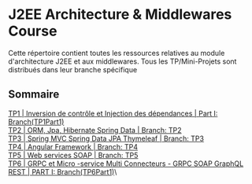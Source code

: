 # J2EE Architecture & Middlewares Course
Cette répertoire contient toutes les ressources relatives au module d'architecture J2EE et aux middlewares. Tous les TP/Mini-Projets sont distribués dans leur branche spécifique

## Sommaire

[TP1 | Inversion de contrôle et Injection des dépendances | Part I: Branch(TP1Part1)](https://github.com/achrafhammi/J2EEArchitectureCourse/tree/TP1Part1)\
[TP2 | ORM, Jpa, Hibernate Spring Data | Branch: TP2](https://github.com/achrafhammi/J2EEArchitectureCourse/tree/TP2)\
[TP3 | Spring MVC Spring Data JPA Thymeleaf | Branch: TP3](https://github.com/achrafhammi/J2EEArchitectureCourse/tree/TP3)\
[TP4 | Angular Framework | Branch: TP4](https://github.com/achrafhammi/J2EEArchitectureCourse/tree/TP4)\
[TP5 | Web services SOAP | Branch: TP5](https://github.com/achrafhammi/J2EEArchitectureCourse/tree/TP5)\
[TP6 | GRPC et Micro -service Multi Connecteurs - GRPC SOAP GraphQL REST | PART I: Branch(TP6Part1)](https://github.com/achrafhammi/J2EEArchitectureCourse/tree/TP6PART1)\


